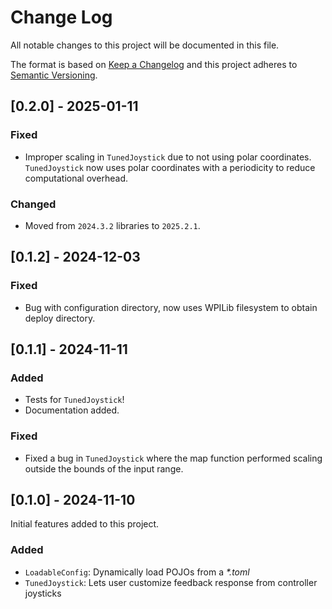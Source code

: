# Change Log
All notable changes to this project will be documented in this file.
 
The format is based on [Keep a Changelog](http://keepachangelog.com/)
and this project adheres to [Semantic Versioning](http://semver.org/).

## [0.2.0] - 2025-01-11

### Fixed
- Improper scaling in `TunedJoystick` due to not using polar coordinates.  `TunedJoystick` now uses polar coordinates with a periodicity to reduce computational overhead.  

### Changed
- Moved from `2024.3.2` libraries to `2025.2.1`.

## [0.1.2] - 2024-12-03

### Fixed
- Bug with configuration directory, now uses WPILib filesystem to obtain deploy directory.

## [0.1.1] - 2024-11-11

### Added
- Tests for `TunedJoystick`!
- Documentation added.

### Fixed
- Fixed a bug in `TunedJoystick` where the map function performed scaling outside the bounds of the input range.
 
## [0.1.0] - 2024-11-10
 
Initial features added to this project.
 
### Added
- `LoadableConfig`: Dynamically load POJOs from a _*.toml_
- `TunedJoystick`: Lets user customize feedback response from controller joysticks
 
